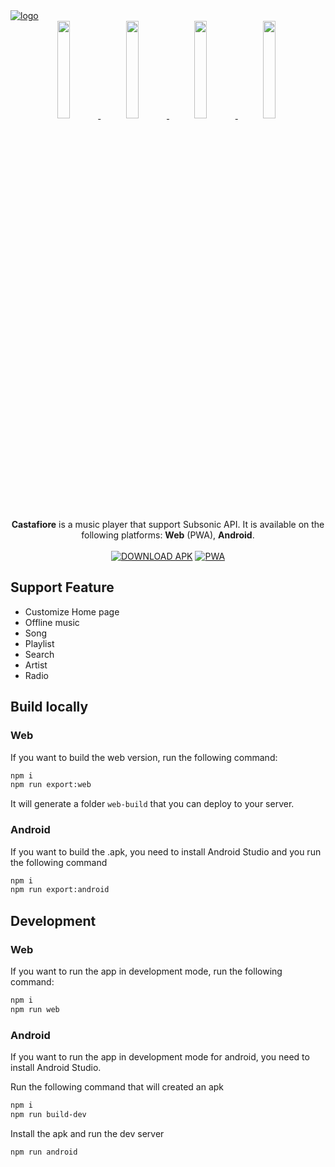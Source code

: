 <a href="https://sawyerf.github.io/Castafiore/">
  <picture>
    <source media="(prefers-color-scheme: dark)" srcset="https://github.com/sawyerf/Castafiore/assets/22857002/ad3f2f95-92d8-4b09-83fe-d0d9a4dd61e1#gh-dark-mode-only">
    <img alt="logo" src="https://github.com/sawyerf/Castafiore/assets/22857002/a6969f24-415a-497a-99ef-f2c9da432d27#gh-light-mode-only">
  </picture>
</a>

<div align="center">
  <a href="https://github.com/sawyerf/Castafiore/assets/22857002/d97befb0-92f6-4d29-b1ef-f43fc96bbc41" >
    <img style="width: 20%; margin-right: 5px;" src="https://github.com/sawyerf/Castafiore/assets/22857002/d97befb0-92f6-4d29-b1ef-f43fc96bbc41" />
  </a>
  <a href="https://github.com/sawyerf/Castafiore/assets/22857002/7e43e4ff-433d-4150-a98f-99dec38769ad" >
    <img style="width: 20%; margin-right: 5px;" src="https://github.com/sawyerf/Castafiore/assets/22857002/7e43e4ff-433d-4150-a98f-99dec38769ad" />
  </a>
  <a href="https://github.com/sawyerf/Castafiore/assets/22857002/5d3973a3-1f2e-4948-a167-b55162c2e725" >
    <img style="width: 20%; margin-right: 5px;" src="https://github.com/sawyerf/Castafiore/assets/22857002/5d3973a3-1f2e-4948-a167-b55162c2e725" />
  </a>
  <a href="https://github.com/sawyerf/Castafiore/assets/22857002/93058bc3-f593-4f83-b9f8-1fc278e1e7d5" >
    <img style="width: 20%; margin-right: 5px;" src="https://github.com/sawyerf/Castafiore/assets/22857002/93058bc3-f593-4f83-b9f8-1fc278e1e7d5" />
  </a>
</div>

</br>


<div align=center>
  <b>Castafiore</b> is a music player that support Subsonic API. It is available on the following platforms: <b>Web</b> (PWA), <b>Android</b>.
  </br>
  </br>
  <a href="https://github.com/sawyerf/Castafiore/releases/latest"><img src="https://github.com/user-attachments/assets/9f773ff9-07fc-47e4-8bd3-9a232fd97413" alt="DOWNLOAD APK"></a>
  <a href="https://sawyerf.github.io/Castafiore/"><img src="https://github.com/user-attachments/assets/9c697790-cc75-4195-b7f4-4f74c0aeb9ac" alt="PWA"></a>
</div>

## Support Feature
- Customize Home page
- Offline music
- Song
- Playlist
- Search
- Artist
- Radio

## Build locally
### Web
If you want to build the web version, run the following command:
```bash
npm i
npm run export:web
```
It will generate a folder `web-build` that you can deploy to your server.

### Android
If you want to build the .apk, you need to install Android Studio and you run the following command
```bash
npm i
npm run export:android
```

## Development
### Web
If you want to run the app in development mode, run the following command:
```bash
npm i
npm run web
```

### Android
If you want to run the app in development mode for android, you need to install Android Studio.

Run the following command that will created an apk
```bash
npm i
npm run build-dev
```

Install the apk and run the dev server
```bash
npm run android
```
